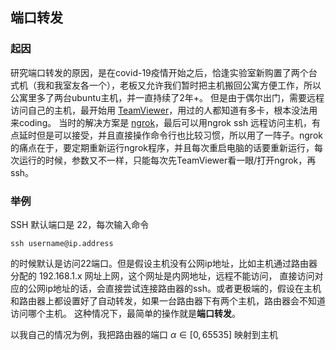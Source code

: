 ## 端口转发
### 起因
研究端口转发的原因，是在covid-19疫情开始之后，恰逢实验室新购置了两个台式机（我和我室友各一个），老板又允许我们暂时把主机搬回公寓方便工作，所以公寓里多了两台ubuntu主机，并一直持续了2年+。
但是由于偶尔出门，需要远程访问自己的主机，最开始用 [TeamViewer](https://www.teamviewer.com/en-us/)，用过的人都知道有多卡，根本没法用来coding。
当时的解决方案是 [ngrok](https://ngrok.com)，最后可以用ngrok ssh 远程访问主机，有点延时但是可以接受，并且直接操作命令行也比较习惯，所以用了一阵子。ngrok的痛点在于，要定期重新运行ngrok程序，并且每次重启电脑的话要重新运行，每次运行的时候，参数又不一样，只能每次先TeamViewer看一眼/打开ngrok，再ssh。

### 举例
SSH 默认端口是 22，每次输入命令 
```
ssh username@ip.address
```
的时候默认是访问22端口。但是假设主机没有公网ip地址，比如主机通过路由器分配的 192.168.1.x 网址上网，这个网址是内网地址，远程不能访问，
直接访问对应的公网ip地址的话，会直接尝试连接路由器的ssh。或者更极端的，假设在主机和路由器上都设置好了自动转发，如果一台路由器下有两个主机，路由器会不知道访问哪个主机。
这种情况下，最简单的操作就是**端口转发**。

以我自己的情况为例，我把路由器的端口 $\alpha \in [0, 65535]$ 映射到主机
